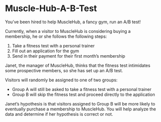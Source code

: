 # Muscle-Hub-A-B-Test
You’ve been hired to help MuscleHub, a fancy gym, run an A/B test!

Currently, when a visitor to MuscleHub is considering buying a membership, he or she follows the following steps:

1) Take a fitness test with a personal trainer
2) Fill out an application for the gym
3) Send in their payment for their first month’s membership

Janet, the manager of MuscleHub, thinks that the fitness test intimidates some prospective members, so she has set up an A/B test.

Visitors will randomly be assigned to one of two groups:

* Group A will still be asked to take a fitness test with a personal trainer
* Group B will skip the fitness test and proceed directly to the application

Janet’s hypothesis is that visitors assigned to Group B will be more likely to eventually purchase a membership to MuscleHub. You will help analyze the data and determine if her hypothesis is correct or not. 
